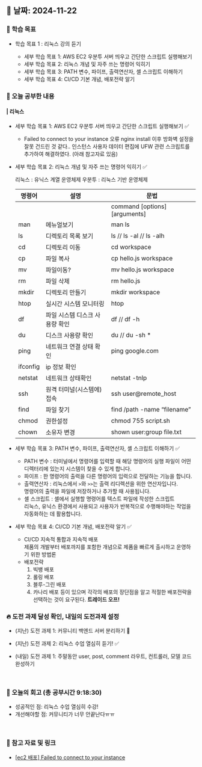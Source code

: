 ## 📅 날짜: 2024-11-22


### 💬 학습 목표
- 학습 목표 1 : 리눅스 강의 듣기
    
    - 세부 학습 목표 1: AWS EC2 우분투 서버 띄우고 간단한 스크립트 실행해보기
    - 세부 학습 목표 2: 리눅스 개념 및 자주 쓰는 명령어 익히기
    - 세부 학습 목표 3: PATH 변수, 파이프, 출력연산자, 셸 스크립트 이해하기
    - 세부 학습 목표 4: CI/CD 기본 개념, 배포전략 알기


### 📒 오늘 공부한 내용
#### | 리눅스

- 세부 학습 목표 1: AWS EC2 우분투 서버 띄우고 간단한 스크립트 실행해보기 ✅

    - Failed to connect to your instance 오류
    nginx install 이후 방화벽 설정을 잘못 건드린 것 같다.. 
    인스턴스 사용자 데이터 편집에 UFW 관련 스크립트를 추가하여 해결하였다.
    (아래 참고자료 있음)

- 세부 학습 목표 2: 리눅스 개념 및 자주 쓰는 명령어 익히기 ✅

    리눅스 : 유닉스 계열 운영체제
    우분투 : 리눅스 기반 운영체제

    | 명령어 | 설명 | 문법 |
    | --- | --- | --- |
    |  |  | command [options] [arguments] |
    | man | 메뉴얼보기 | man ls |
    | ls | 디렉토리 목록 보기 | ls // ls -al // ls -alh |
    | cd | 디렉토리 이동 | cd workspace |
    | cp | 파일 복사 | cp hello.js workspace |
    | mv | 파일이동? | mv hello.js workspace |
    | rm | 파일 삭제 | rm hello.js |
    | mkdir | 디렉토리 만들기 | mkdir workspace |
    | htop | 실시간 시스템 모니터링 | htop |
    | df | 파일 시스템 디스크 사용량 확인 | df // df -h |
    | du | 디스크 사용량 확인 | du // du -sh * |
    | ping | 네트워크 연결 상태 확인 | ping google.com |
    | ifconfig | ip 정보 확인 |  |
    | netstat | 네트워크 상태확인 | netstat -tnlp |
    | ssh | 원격 터미널(시스템에) 접속 | ssh user@remote_host |
    | find | 파일 찾기 | find /path -name “filename” |
    | chmod | 권한설정 | chmod 755 script.sh |
    | chown | 소유자 변경 | shown user:group file.txt |

- 세부 학습 목표 3: PATH 변수, 파이프, 출력연산자, 셸 스크립트 이해하기 ✅

    - PATH 변수 : 터미널에서 명령어를 입력할 때 해당 명령어의 실행 파일이 어떤 디렉터리에 있는지 시스템이 찾을 수 있게 합니다.
    - 파이프 : 한 명령어의 출력을 다른 명령어의 입력으로 전달하는 기능을 합니다. <br/>
    - 출력연산자 : 리눅스에서 `>`와 `>>`는 출력 리디렉션을 위한 연산자입니다. <br/>
    명령어의 출력을 파일에 저장하거나 추가할 때 사용됩니다.
    - 셸 스크립트 : 셸에서 실행할 명령어를 텍스트 파일에 작성한 스크립트 <br/>
    리눅스, 유닉스 환경에서 사용되고 사용자가 반복적으로 수행해야하는 작업을 자동화하는 데 활용합니다.

- 세부 학습 목표 4: CI/CD 기본 개념, 배포전략 알기 ✅

    - CI/CD 지속적 통합과 지속적 배포 <br/>
    제품의 개발부터 배포까지를 포함한 개념으로 제품을 빠르게 출시하고 운영하기 위한 방법론
    - 배포전략
        1. 빅뱅 배포
        2. 롤링 배포
        3. 블루-그린 배포
        4. 카나리 배포
        등이 있으며 각각의 배포의 장단점을 알고 적절한 배포전략을 선택하는 것이 요구된다.
        **트레이드 오프!**

### 🔥 도전 과제 달성 확인, 내일의 도전과제 설정
- (지난) 도전 과제 1: 커뮤니티 백엔드 서버 분리하기 🔺
- (지난) 도전 과제 2: 리눅스 수업 열심히 듣기! ✅

- (내일) 도전 과제 1: 주말동안 user, post, comment 라우트, 컨트롤러, 모델 코드 완성하기

<br/>

### 💭 오늘의 회고 (총 공부시간 9:18:30)
- 성공적인 점: 리눅스 수업 열심히 수강!
- 개선해야할 점: 커뮤니티가 너무 안끝난다ㅠㅠ

<br/>

### 📁 참고 자료 및 링크
- [[ec2 배포] Failed to connect to your instance](https://velog.io/@fo_rdang/ec2-배포-Failed-to-connect-to-your-instance)